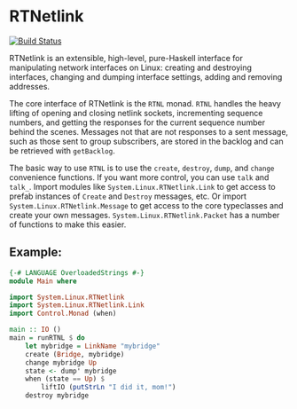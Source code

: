 # RTNetlink

[![Build Status](https://travis-ci.org/protoben/rtnetlink-hs.svg?branch=master)](https://travis-ci.org/protoben/rtnetlink-hs)

RTNetlink is an extensible, high-level, pure-Haskell interface for manipulating
network interfaces on Linux: creating and destroying interfaces, changing and
dumping interface settings, adding and removing addresses.

The core interface of RTNetlink is the `RTNL` monad. `RTNL` handles the heavy
lifting of opening and closing netlink sockets, incrementing sequence numbers,
and getting the responses for the current sequence number behind the scenes.
Messages not that are not responses to a sent message, such as those sent to
group subscribers, are stored in the backlog and can be retrieved with
`getBacklog`.

The basic way to use `RTNL` is to use the `create`, `destroy`, `dump`, and
`change` convenience functions. If you want more control, you can use `talk`
and `talk_`. Import modules like `System.Linux.RTNetlink.Link` to get access
to prefab instances of `Create` and `Destroy` messages, etc. Or import
`System.Linux.RTNetlink.Message` to get access to the core typeclasses and
create your own messages. `System.Linux.RTNetlink.Packet` has a number of
functions to make this easier.

## Example:

```haskell
{-# LANGUAGE OverloadedStrings #-}
module Main where

import System.Linux.RTNetlink
import System.Linux.RTNetlink.Link
import Control.Monad (when)

main :: IO ()
main = runRTNL $ do
    let mybridge = LinkName "mybridge"
    create (Bridge, mybridge)
    change mybridge Up
    state <- dump' mybridge
    when (state == Up) $
        liftIO (putStrLn "I did it, mom!")
    destroy mybridge
```
